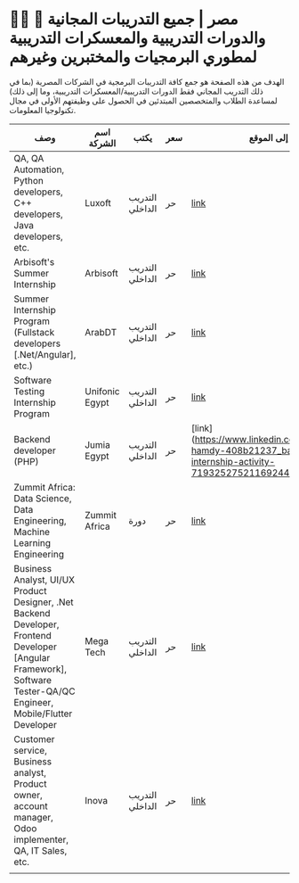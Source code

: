 # 👨‍💻 🚀 مصر | جميع التدريبات المجانية والدورات التدريبية والمعسكرات التدريبية لمطوري البرمجيات والمختبرين وغيرهم 

الهدف من هذه الصفحة هو جمع كافة التدريبات البرمجية في الشركات المصرية (بما في ذلك التدريب المجاني فقط الدورات التدريبية/المعسكرات التدريبية، وما إلى ذلك) لمساعدة الطلاب والمتخصصين المبتدئين في الحصول على وظيفتهم الأولى في مجال تكنولوجيا المعلومات.

| وصف                                                                                                                                                                | اسم الشركة     | يكتب            | سعر | رابط إلى الموقع                                                                                                                        |
|--------------------------------------------------------------------------------------------------------------------------------------------------------------------|----------------|-----------------|-----|----------------------------------------------------------------------------------------------------------------------------------------|
| QA, QA Automation, Python developers, C++ developers, Java developers, etc.                                                                                        | Luxoft         | التدريب الداخلي | حر  | [link](https://career.luxoft.com/jobs?keyword=intern)                                                                                  |
| Arbisoft's Summer Internship                                                                                                                                       | Arbisoft       | التدريب الداخلي | حر  | [link](https://arbisoft.hirestream.io/careers/jobs/?search=intern)                                                                     |
| Summer Internship Program (Fullstack developers [.Net/Angular], etc.)                                                                                              | ArabDT         | التدريب الداخلي | حر  | [link](https://arabdt.com/career/internship-openings/)                                                                                 |
| Software Testing Internship Program                                                                                                                                | Unifonic Egypt | التدريب الداخلي | حر  | [link](https://www.linkedin.com/posts/menna-abdelmotaleb-7264b1124_unifonic-software-testing-intern-activity-7206573366617583616-EmX6) |
| Backend developer (PHP)                                                                                                                                            | Jumia Egypt    | التدريب الداخلي | حر  | [link](https://www.linkedin.com/posts/ahmed-hamdy-408b21237_backend-internship-activity-7193252752116924416-u_9B                       |
| Zummit Africa: Data Science, Data Engineering, Machine Learning Engineering                                                                                        | Zummit Africa  | دورة            | حر  | [link](https://zummitafrica.com/programs)                                                                                              |
| Business Analyst, UI/UX Product Designer, .Net Backend Developer, Frontend Developer [Angular Framework], Software Tester-QA/QC Engineer, Mobile/Flutter Developer | Mega Tech      | التدريب الداخلي | حر  | [link](https://www.linkedin.com/posts/ahmednoaman_copied-activity-7206692834190540802-39N4)                                            |
| Customer service, Business analyst, Product owner, account manager, Odoo implementer, QA, IT Sales, etc.                                                           | Inova          | التدريب الداخلي | حر  | [link](https://inovaeg.com/jobs/)                                                                                                      |
|                                                                                                                                                                    |                |                 |     |                                                                                                                                        |